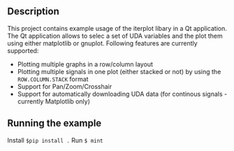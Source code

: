 ## Description

This project contains example usage of the iterplot libary in a Qt application. 
The Qt application allows to selec a set of UDA variables and the plot them using either matplotlib or gnuplot.
Following features are currently supported:

* Plotting multiple graphs in a row/column layout
* Plotting multiple signals in one plot (either stacked or not) by using the `ROW.COLUMN.STACK` format
* Support for Pan/Zoom/Crosshair
* Support for automatically downloading UDA data (for continous signals - currently Matplotlib only)

## Running the example

Install
`$pip install .`
Run
`$ mint`